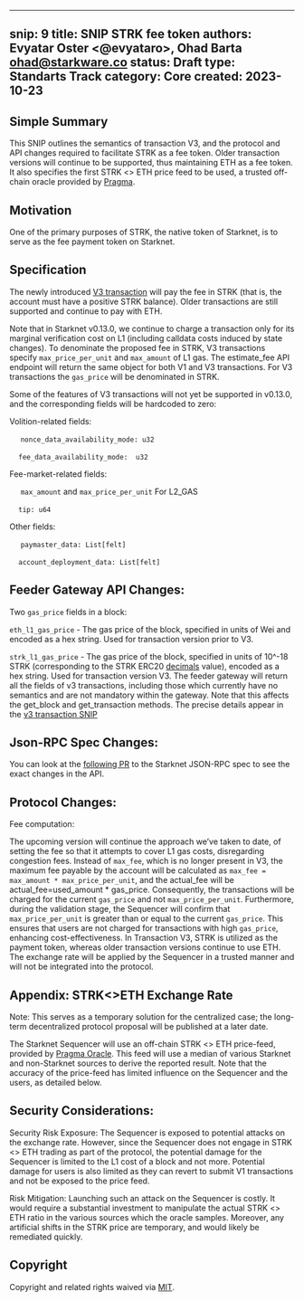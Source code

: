 
---
snip: 9
title: SNIP STRK fee token
authors: Evyatar Oster <@evyataro>, Ohad Barta <ohad@starkware.co>
status: Draft
type: Standarts Track
category: Core
created: 2023-10-23
---

## Simple Summary
This SNIP outlines the semantics of transaction V3, and the protocol and API changes required to facilitate STRK as a fee token. Older transaction versions will continue to be supported, thus maintaining ETH as a fee token. It also specifies the first STRK <> ETH price feed to be used, a trusted off-chain oracle provided by [Pragma](https://www.pragmaoracle.com/). 

## Motivation

One of the primary purposes of STRK, the native token of Starknet, is to serve as the fee payment token on Starknet. 

## Specification

The newly introduced [V3 transaction](https://community.starknet.io/t/transaction-v3-snip/98228) will pay the fee in STRK (that is, the account must have a positive STRK balance). Older transactions are still supported and continue to pay with ETH. 

Note that in Starknet v0.13.0, we continue to charge a transaction only for its marginal verification cost on L1 (including calldata costs induced by state changes). To denominate the proposed fee in STRK, V3 transactions specify `max_price_per_unit` and `max_amount` of L1 gas. The estimate_fee API endpoint will return the same object for both V1 and V3 transactions. For V3 transactions the `gas_price` will be denominated in STRK.


Some of the features of V3 transactions will not yet be supported in v0.13.0, and the corresponding fields will be hardcoded to zero:

Volition-related fields:
    
&nbsp;&nbsp;&nbsp;&nbsp; `nonce_data_availability_mode: u32`
 
&nbsp;&nbsp;&nbsp;&nbsp;`fee_data_availability_mode:  u32`

Fee-market-related fields:

&nbsp;&nbsp;&nbsp;&nbsp; `max_amount` and `max_price_per_unit` For L2_GAS 

&nbsp;&nbsp;&nbsp;&nbsp;`tip: u64`

Other fields:

&nbsp;&nbsp;&nbsp;&nbsp; `paymaster_data: List[felt]`

&nbsp;&nbsp;&nbsp;&nbsp;`account_deployment_data: List[felt]`

## Feeder Gateway API Changes:
Two `gas_price` fields in a block:

`eth_l1_gas_price` - The gas price of the block, specified in units of Wei and encoded as a hex string. Used for transaction version prior to V3.

`strk_l1_gas_price` - The gas price of the block, specified in units of 10^-18 STRK (corresponding to the STRK ERC20 [decimals](https://docs.openzeppelin.com/contracts/4.x/api/token/erc20#ERC20-decimals) value), encoded as a hex string. Used for transaction version V3.
The feeder gateway will return all the fields of v3 transactions, including those which currently have no semantics and are not mandatory within the gateway. Note that this affects the get_block and get_transaction methods. The precise details appear in the [v3 transaction SNIP](https://github.com/EvyatarO/SNIPs/blob/snip-8/SNIPS/snip-8.md#specification)

## Json-RPC Spec Changes: 
You can look at the [following PR](https://github.com/starkware-libs/starknet-specs/pull/149/files) to the Starknet JSON-RPC spec to see the exact changes in the API.

## Protocol Changes: 
Fee computation:

The upcoming version will continue the approach we’ve taken to date, of setting the fee so that it attempts to cover L1 gas costs, disregarding congestion fees. Instead of `max_fee`, which is no longer present in V3, the maximum fee payable by the account will be calculated as `max_fee = max_amount * max_price_per_unit`,  and the actual_fee will be actual_fee=used_amount  * gas_price. Consequently, the transactions will be charged for the current `gas_price` and not `max_price_per_unit`.
Furthermore, during the validation stage, the Sequencer will confirm that `max_price_per_unit` is greater than or equal to the current `gas_price`. This ensures that users are not charged for transactions with high `gas_price`, enhancing cost-effectiveness.
In Transaction V3, STRK is utilized as the payment token, whereas older transaction versions continue to use ETH. The exchange rate will be applied by the Sequencer in a trusted manner and will not be integrated into the protocol.

## Appendix: STRK<>ETH Exchange Rate

Note: This serves as a temporary solution for the centralized case; the long-term decentralized protocol proposal will be published at a later date.

The Starknet Sequencer will use an off-chain STRK <> ETH price-feed, provided by [Pragma Oracle](https://www.pragmaoracle.com/). This feed will use a median of various Starknet and non-Starknet sources to derive the reported result. Note that the accuracy of the price-feed has limited influence on the Sequencer and the users, as detailed below. 

## Security Considerations:
Security Risk Exposure: The Sequencer is exposed to potential attacks on the exchange rate. However, since the Sequencer does not engage in STRK <> ETH trading as part of the protocol, the potential damage for the Sequencer is limited to the L1 cost of a block and not more. Potential damage for users is also limited as they can revert to submit V1 transactions and not be exposed to the price feed. 

Risk Mitigation: Launching such an attack on the Sequencer is costly. It would require a substantial investment to manipulate the actual STRK <> ETH ratio in the various sources which the oracle samples. Moreover, any artificial shifts in the STRK price are temporary, and would likely be remediated quickly.

## Copyright

Copyright and related rights waived via [MIT](../LICENSE).
